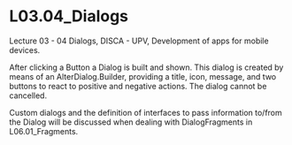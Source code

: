 # L03.04_Dialogs
Lecture 03 - 04 Dialogs, DISCA - UPV, Development of apps for mobile devices.

After clicking a Button a Dialog is built and shown.
This dialog is created by means of an AlterDialog.Builder, providing a title, icon, message, and two buttons to react to positive and negative actions.
The dialog cannot be cancelled.

Custom dialogs and the definition of interfaces to pass information to/from the Dialog will be discussed when dealing with DialogFragments in L06.01_Fragments.
